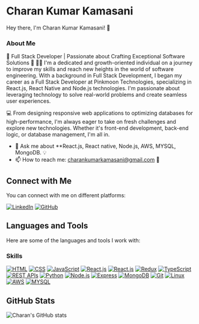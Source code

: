 # Charan Kumar Kamasani

Hey there, I'm Charan Kumar Kamasani! 👋

### About Me
🚀 Full Stack Developer | Passionate about Crafting Exceptional Software Solutions 🌱
👨‍💻 I'm a dedicated and growth-oriented individual on a journey to improve my skills and reach new heights in the world of software engineering. With a background in Full Stack Development, I began my career as a Full Stack Developer at Pinkmoon Technologies, specializing in React.js, React Native and Node.js technologies. I'm passionate about leveraging technology to solve real-world problems and create seamless user experiences.

💻 From designing responsive web applications to optimizing databases for high-performance, I'm always eager to take on fresh challenges and explore new technologies. Whether it's front-end development, back-end logic, or database management, I'm all in.


- 💬 Ask me about **React.js, React native, Node.js, AWS, MYSQL, MongoDB. 💡
- 📫 How to reach me: [charankumarkamasani@gmail.com](mailto:charankumarkamasani@gmail.com) 📧

## Connect with Me
You can connect with me on different platforms:

[![LinkedIn](https://img.shields.io/badge/LinkedIn-blue?style=flat-square&logo=linkedin&logoColor=white)](https://www.linkedin.com/in/charan-kumar-kamasani)
[![GitHub](https://img.shields.io/badge/GitHub-black?style=flat-square&logo=github&logoColor=white)](https://github.com/charan-kumar-kamasani)

## Languages and Tools
Here are some of the languages and tools I work with:
### Skills

[![HTML](https://img.shields.io/badge/HTML-orange?style=for-the-badge&logo=html5&logoColor=white)](https://en.wikipedia.org/wiki/HTML)
[![CSS](https://img.shields.io/badge/CSS-blue?style=for-the-badge&logo=css3&logoColor=white)](https://en.wikipedia.org/wiki/CSS)
[![JavaScript](https://img.shields.io/badge/JavaScript-yellow?style=for-the-badge&logo=javascript&logoColor=white)](https://en.wikipedia.org/wiki/JavaScript)
[![React.js](https://img.shields.io/badge/React.js-blue?style=for-the-badge&logo=react&logoColor=white)](https://reactjs.org/)
[![React.js](https://img.shields.io/badge/React.js-blue?style=for-the-badge&logo=react&logoColor=white)](https://reactnative.dev/)
[![Redux](https://img.shields.io/badge/Redux-purple?style=for-the-badge&logo=redux&logoColor=white)](https://redux.js.org/)
[![TypeScript](https://img.shields.io/badge/TypeScript-blue?style=for-the-badge&logo=typescript&logoColor=white)](https://www.typescriptlang.org/)
[![REST APIs](https://img.shields.io/badge/REST_APIs-green?style=for-the-badge)](https://restfulapi.net/)
[![Python](https://img.shields.io/badge/Python-blue?style=for-the-badge&logo=python&logoColor=white)](https://www.python.org/)
[![Node.js](https://img.shields.io/badge/Node.js-green?style=for-the-badge&logo=node.js&logoColor=white)](https://nodejs.org/)
[![Express](https://img.shields.io/badge/Express-blue?style=for-the-badge&logo=express&logoColor=white)](https://expressjs.com/)
[![MongoDB](https://img.shields.io/badge/MongoDB-green?style=for-the-badge&logo=mongodb&logoColor=white)](https://www.mongodb.com/)
[![Git](https://img.shields.io/badge/Git-orange?style=for-the-badge&logo=git&logoColor=white)](https://git-scm.com/)
[![Linux](https://img.shields.io/badge/Linux-black?style=for-the-badge&logo=linux&logoColor=white)](https://www.linux.org/)
[![AWS](https://img.shields.io/badge/AWS-orange?style=for-the-badge&logo=amazon-aws&logoColor=white)](https://aws.amazon.com/)
[![MYSQL](https://img.shields.io/badge/MYSQL-blue?style=for-the-badge&logo=mysql&logoColor=white)](https://www.mysql.com/)



## GitHub Stats
![Charan's GitHub stats](https://github-readme-stats.vercel.app/api?username=charan-kumar-kamasani&show_icons=true&theme=radical)

